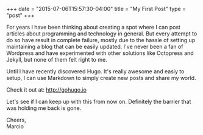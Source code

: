 +++
date = "2015-07-06T15:57:30-04:00"
title = "My First Post"
type = "post"
+++

For years I have been thinking about creating a spot where I can post articles about programming and technology in general. But every attempt to do so have result in complete failure, mostly due to the hassle of setting up maintaining a blog that can be easily updated. I've never been a fan of Wordpress and have experimented with other solutions like Octopress and Jekyll, but none of them felt right to me.

Until I have recently discovered Hugo. It's really awesome and easiy to setup, I can use Markdown to simply create new posts and share my world.

Check it out at:
http://gohugo.io

Let's see if I can keep up with this from now on. Definitely the barrier that was holding me back is gone.

Cheers,  
Marcio
